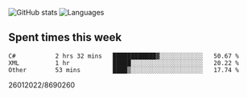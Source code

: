 ![GitHub stats](https://github-readme-stats.vercel.app/api?username=emipa606&theme=github_dark&show_icons=true) 
![Languages](https://github-readme-stats.vercel.app/api/top-langs/?username=emipa606&theme=github_dark&layout=compact)

## Spent times this week
<!--START_SECTION:waka-->

```text
C#           2 hrs 32 mins   ████████████▓░░░░░░░░░░░░   50.67 %
XML          1 hr            █████░░░░░░░░░░░░░░░░░░░░   20.22 %
Other        53 mins         ████▒░░░░░░░░░░░░░░░░░░░░   17.74 %
```

<!--END_SECTION:waka-->


26012022/8690260
